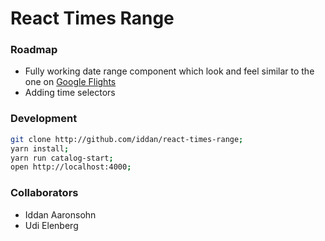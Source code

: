 # React Times Range

### Roadmap

- Fully working date range component which look and feel similar to the one on [Google Flights](https://flights.google.com)
- Adding time selectors

### Development

```bash
git clone http://github.com/iddan/react-times-range;
yarn install;
yarn run catalog-start;
open http://localhost:4000;
```

### Collaborators

- Iddan Aaronsohn
- Udi Elenberg
